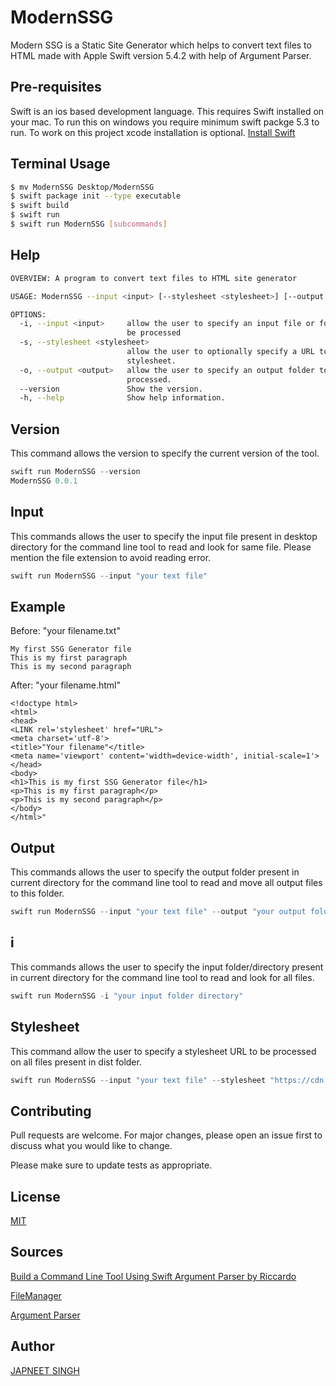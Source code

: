 # ModernSSG
 Modern SSG is a Static Site Generator which helps to convert text files to HTML made with Apple Swift version 5.4.2 with help of Argument Parser.

## Pre-requisites
Swift is an ios based development language. This requires Swift installed on your mac. To run this on windows you require minimum swift packge 5.3 to run. To work on this project xcode installation is optional.
[Install Swift](https://swift.org/getting-started/#installing-swift)

## Terminal Usage
```bash
$ mv ModernSSG Desktop/ModernSSG
$ swift package init --type executable
$ swift build
$ swift run
$ swift run ModernSSG [subcommands]
```

## Help
```bash
OVERVIEW: A program to convert text files to HTML site generator

USAGE: ModernSSG --input <input> [--stylesheet <stylesheet>] [--output <output>]

OPTIONS:
  -i, --input <input>     allow the user to specify an input file or folder to
                          be processed
  -s, --stylesheet <stylesheet>
                          allow the user to optionally specify a URL to a CSS
                          stylesheet.
  -o, --output <output>   allow the user to specify an output folder to be
                          processed.
  --version               Show the version.
  -h, --help              Show help information.
```

## Version
This command allows the version to specify the current version of the tool.

```swift
swift run ModernSSG --version
ModernSSG 0.0.1
```

## Input
This commands allows the user to specify the input file present in desktop directory for the command line tool to read and look for same file. Please mention the file extension to avoid reading error.

```swift
swift run ModernSSG --input "your text file"
```
## Example

Before: "your filename.txt"

```
My first SSG Generator file
This is my first paragraph
This is my second paragraph
```

After: "your filename.html"
```
<!doctype html>
<html>
<head>
<LINK rel='stylesheet' href="URL">
<meta charset='utf-8'>
<title>"Your filename"</title>
<meta name='viewport' content='width=device-width', initial-scale=1'>
</head>
<body>
<h1>This is my first SSG Generator file</h1>
<p>This is my first paragraph</p>
<p>This is my second paragraph</p>
</body>
</html>"
```

## Output
This commands allows the user to specify the output folder present in current directory for the command line tool to read and move all output files to this folder.

```swift
swift run ModernSSG --input "your text file" --output "your output folder name"
```

## i
This commands allows the user to specify the input folder/directory present in current directory for the command line tool to read and look for all files. 

```swift
swift run ModernSSG -i "your input folder directory" 
```
## Stylesheet
This command allow the user to specify a stylesheet URL to be processed on all files present in dist folder.

```swift
swift run ModernSSG --input "your text file" --stylesheet "https://cdn.jsdelivr.net/npm/water.css@2/out/water.css"
```


## Contributing
Pull requests are welcome. For major changes, please open an issue first to discuss what you would like to change.

Please make sure to update tests as appropriate.

## License
[MIT](https://choosealicense.com/licenses/mit/)

## Sources
[Build a Command Line Tool Using Swift Argument Parser by Riccardo](https://betterprogramming.pub/build-a-command-line-tool-using-swift-argument-parser-f7d9443b785)

[FileManager](https://developer.apple.com/documentation/foundation/filemanager/)

[Argument Parser](https://github.com/apple/swift-argument-parser)

## Author
[JAPNEET SINGH](https://github.com/japneetsingh035)
